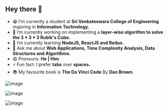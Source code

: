 ## Hey there 👋

- :grin: I'm currently a student at **Sri Venkateswara College of Engineering** majoring in **Information Technology.**
- 🔭 I’m currently working on implementing a **layer-wise algorithm to solve the 3 * 3 * 3 Rubik's Cube.**
- 🌱 I’m currently learning **NodeJS, ReactJS and Redux.**
- 💬 Ask me about **Web Applications, Time Complexity Analysis, Data Structures and Algorithms.**
- 😄 Pronouns: **He | Him**
- ⚡ Fun fact: I prefer **tabs** over **spaces.**
- :books: My favourite book is **The Da Vinci Code** By **Dan Brown.**

![image](https://github-readme-stats.vercel.app/api?username=Nilesh2000)

![image](https://github-readme-stats.vercel.app/api/top-langs/?username=Nilesh2000)

![image](https://github-readme-streak-stats.herokuapp.com/?user=Nilesh2000)
